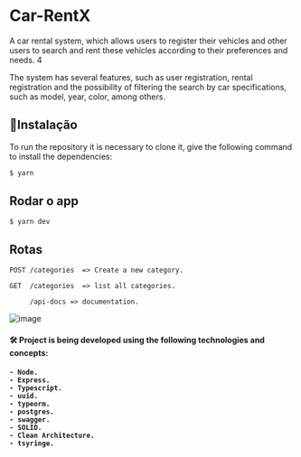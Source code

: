 # Car-RentX

A car rental system, which allows users to register their vehicles and other users to search and rent these vehicles according to their preferences and needs.
4

The system has several features, such as user registration, rental registration and the possibility of filtering the search by car specifications,
such as model, year, color, among others.

## :rocket:Instalação
To run the repository it is necessary to clone it, give the following command to install the dependencies:

```bash
$ yarn 
```

## Rodar o app


    $ yarn dev

## Rotas

    POST /categories  => Create a new category.
    
    GET  /categories  => list all categories.
    
         /api-docs => documentation.


![image](https://user-images.githubusercontent.com/88260644/212519771-8b9d31cf-8f71-4042-b4e9-d2628e16d900.png)

 

<h4> 🛠 Project is being developed using the following technologies and concepts: <h4>

    - Node.
    - Express.
    - Typescript.
    - uuid.
    - typeorm.
    - postgres.
    - swagger.
    - SOLID.
    - Clean Architecture.
    - tsyringe.
